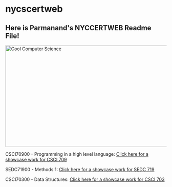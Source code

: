 # nycscertweb


Here is Parmanand's NYCCERTWEB Readme File! 
------------------------------------
<img src="https://th.bing.com/th/id/R.f62273a932c3f6816162b361a2c6a6d4?rik=xqmyQEH3lrHLsg&riu=http%3a%2f%2fwww.pixelstalk.net%2fwp-content%2fuploads%2f2016%2f07%2fComputer-Science-Pictures.jpg&ehk=E7iKWYGtuORiFeJewVfWkUkzP6YQ%2fa56vBnTNEPFE%2fc%3d&risl=&pid=ImgRaw&r=0" alt="Cool Computer Science" width="507" height="317">

CSCI70900 - Programming in a high level language:
<a href="https://github.com/ParmanandM1/nycscertweb/blob/0c99fc8a757798d412bac1073fc1077d01b8df6f/CSCI709">Click here for a showcase work for CSCI 709</a>

SEDC71900 - Methods 1: 
<a href="url">Click here for a showcase work for SEDC 719</a>



CSCI70300 - Data Structures:
<a href="https://github.com/ParmanandM1/nycscertweb/blob/5cc8a93a1915bafc4bfa6a47d8a812f8a5e288f0/CSCI703">Click here for a showcase work for CSCI 703</a>
